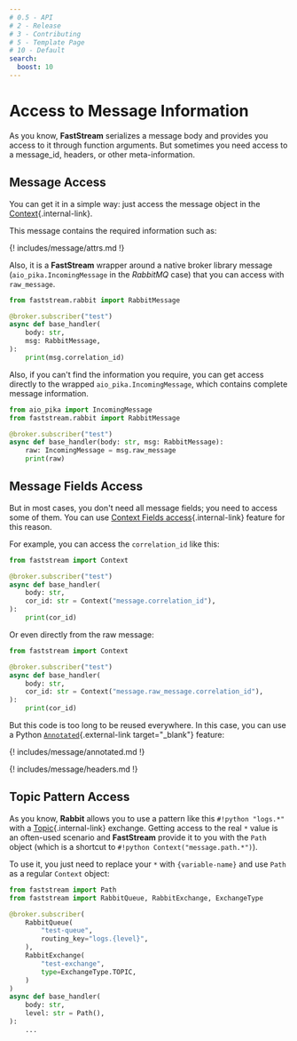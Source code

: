 ```yaml
---
# 0.5 - API
# 2 - Release
# 3 - Contributing
# 5 - Template Page
# 10 - Default
search:
  boost: 10
---
```


# Access to Message Information

As you know, **FastStream** serializes a message body and provides you access to it through function arguments. But sometimes you need access to a message_id, headers, or other meta-information.

## Message Access

You can get it in a simple way: just access the message object in the [Context](../getting-started/context.md){.internal-link}.

This message contains the required information such as:

{! includes/message/attrs.md !}

Also, it is a **FastStream** wrapper around a native broker library message (`aio_pika.IncomingMessage` in the *RabbitMQ* case) that you can access with `raw_message`.

```python hl_lines="1 6"
from faststream.rabbit import RabbitMessage

@broker.subscriber("test")
async def base_handler(
    body: str,
    msg: RabbitMessage,
):
    print(msg.correlation_id)
```

Also, if you can't find the information you require, you can get access directly to the wrapped `aio_pika.IncomingMessage`, which contains complete message information.

```python hl_lines="6"
from aio_pika import IncomingMessage
from faststream.rabbit import RabbitMessage

@broker.subscriber("test")
async def base_handler(body: str, msg: RabbitMessage):
    raw: IncomingMessage = msg.raw_message
    print(raw)
```

## Message Fields Access

But in most cases, you don't need all message fields; you need to access some of them. You can use [Context Fields access](../getting-started/context.md#existing_fields){.internal-link} feature for this reason.

For example, you can access the `correlation_id` like this:

```python hl_lines="6"
from faststream import Context

@broker.subscriber("test")
async def base_handler(
    body: str,
    cor_id: str = Context("message.correlation_id"),
):
    print(cor_id)
```

Or even directly from the raw message:

```python hl_lines="6"
from faststream import Context

@broker.subscriber("test")
async def base_handler(
    body: str,
    cor_id: str = Context("message.raw_message.correlation_id"),
):
    print(cor_id)
```

But this code is too long to be reused everywhere. In this case, you can use a Python [`Annotated`](https://docs.python.org/3/library/typing.html#typing.Annotated){.external-link target="_blank"} feature:

{! includes/message/annotated.md !}

{! includes/message/headers.md !}

## Topic Pattern Access

As you know, **Rabbit** allows you to use a pattern like this `#!python "logs.*"` with a [Topic](./examples/topic.md){.internal-link} exchange. Getting access to the real `*` value is an often-used scenario and **FastStream** provide it to you with the `Path` object (which is a shortcut to `#!python Context("message.path.*")`).

To use it, you just need to replace your `*` with `{variable-name}` and use `Path` as a regular `Context` object:

```python hl_lines="7 11 16"
from faststream import Path
from faststream import RabbitQueue, RabbitExchange, ExchangeType

@broker.subscriber(
    RabbitQueue(
        "test-queue",
        routing_key="logs.{level}",
    ),
    RabbitExchange(
        "test-exchange",
        type=ExchangeType.TOPIC,
    )
)
async def base_handler(
    body: str,
    level: str = Path(),
):
    ...
```
